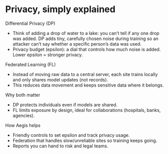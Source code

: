 # Privacy, simply explained

Differential Privacy (DP)
- Think of adding a drop of water to a lake: you can’t tell if any one drop was added. DP adds tiny, carefully chosen noise during training so an attacker can’t say whether a specific person’s data was used.
- Privacy budget (epsilon): a dial that controls how much noise is added. Lower epsilon = stronger privacy.

Federated Learning (FL)
- Instead of moving raw data to a central server, each site trains locally and only shares model updates (not records).
- This reduces data movement and keeps sensitive data where it belongs.

Why both matter
- DP protects individuals even if models are shared.
- FL limits exposure by design, ideal for collaborations (hospitals, banks, agencies).

How Aegis helps
- Friendly controls to set epsilon and track privacy usage.
- Federation that handles slow/unreliable sites so training keeps going.
- Reports you can hand to risk and legal teams.
